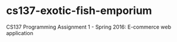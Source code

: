 # cs137-exotic-fish-emporium
CS137 Programming Assignment 1 - Spring 2016: E-commerce web application
